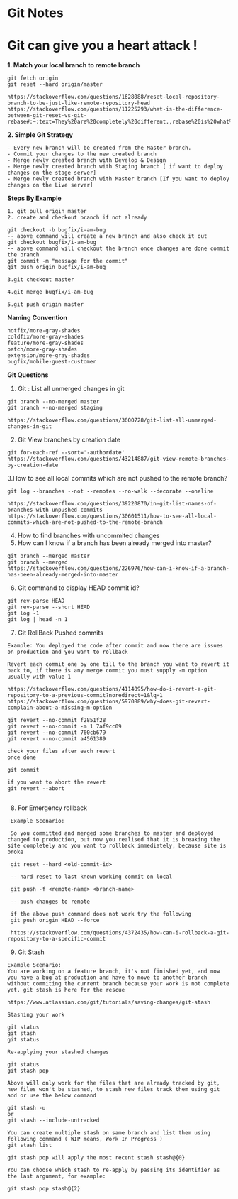 # Git Notes

# Git can give you a heart attack ! 

**1. Match your local branch to remote branch**

    git fetch origin
    git reset --hard origin/master

    https://stackoverflow.com/questions/1628088/reset-local-repository-branch-to-be-just-like-remote-repository-head
    https://stackoverflow.com/questions/11225293/what-is-the-difference-between-git-reset-vs-git-rebase#:~:text=They%20are%20completely%20different.,rebase%20is%20what%20you%20want.

**2. Simple Git Strategy** 

    - Every new branch will be created from the Master branch.
    - Commit your changes to the new created branch
    - Merge newly created branch with Develop & Design
    - Merge newly created branch with Staging branch [ if want to deploy changes on the stage server]
    - Merge newly created branch with Master branch [If you want to deploy changes on the Live server]
   
   **Steps By Example**
   
    1. git pull origin master       
    2. create and checkout branch if not already
    
    git checkout -b bugfix/i-am-bug
    -- above command will create a new branch and also check it out
    git checkout bugfix/i-am-bug
    -- above command will checkout the branch once changes are done commit the branch 
    git commit -m "message for the commit"    
    git push origin bugfix/i-am-bug
    
    3.git checkout master
    
    4.git merge bugfix/i-am-bug
    
    5.git push origin master

   **Naming Convention** 

    hotfix/more-gray-shades
    coldfix/more-gray-shades
    feature/more-gray-shades
    patch/more-gray-shades
    extension/more-gray-shades
    bugfix/mobile-guest-customer
    
   **Git Questions**
   
   1. Git : List all unmerged changes in git
   ```
   git branch --no-merged master
   git branch --no-merged staging

   https://stackoverflow.com/questions/3600728/git-list-all-unmerged-changes-in-git
   ```
   2. Git View branches by creation date
   ```
   git for-each-ref --sort='-authordate'
   https://stackoverflow.com/questions/43214887/git-view-remote-branches-by-creation-date   
   ```
   3.How to see all local commits which are not pushed to the remote branch?
   ```
   git log --branches --not --remotes --no-walk --decorate --oneline

   https://stackoverflow.com/questions/39220870/in-git-list-names-of-branches-with-unpushed-commits
   https://stackoverflow.com/questions/30601511/how-to-see-all-local-commits-which-are-not-pushed-to-the-remote-branch
   ```
   4. How to find branches with uncommited changes
   5. How can I know if a branch has been already merged into master?
   ```
   git branch --merged master
   git branch --merged
   https://stackoverflow.com/questions/226976/how-can-i-know-if-a-branch-has-been-already-merged-into-master
   ```
   6. Git command to display HEAD commit id?
   ```
   git rev-parse HEAD
   git rev-parse --short HEAD
   git log -1
   git log | head -n 1 
   
   ```
   7. Git RollBack Pushed commits
   ```
   Example: You deployed the code after commit and now there are issues on production and you want to rollback
   
   Revert each commit one by one till to the branch you want to revert it back to, if there is any merge commit you must supply -m option usually with value 1
   
   https://stackoverflow.com/questions/4114095/how-do-i-revert-a-git-repository-to-a-previous-commit?noredirect=1&lq=1
   https://stackoverflow.com/questions/5970889/why-does-git-revert-complain-about-a-missing-m-option
   
   git revert --no-commit f2851f28 
   git revert --no-commit -m 1 7af9cc09    
   git revert --no-commit 760cb679 
   git revert --no-commit a4561389
  
   check your files after each revert
   once done 
   
   git commit
   
   if you want to abort the revert
   git revert --abort

   
   ```
   8. For Emergency rollback
   
   ```
    Example Scenario: 

    So you committed and merged some branches to master and deployed changed to production, but now you realised that it is breaking the site completely and you want to rollback immediately, because site is broke

    git reset --hard <old-commit-id>

    -- hard reset to last known working commit on local

    git push -f <remote-name> <branch-name>

    -- push changes to remote

    if the above push command does not work try the following
    git push origin HEAD --force

    https://stackoverflow.com/questions/4372435/how-can-i-rollback-a-git-repository-to-a-specific-commit
   
   ```
   9. Git Stash
   
   ```
   Example Scenario:
   You are working on a feature branch, it's not finished yet, and now you have a bug at production and have to move to another branch without commiting the current branch because your work is not complete yet. git stash is here for the rescue 
   
   https://www.atlassian.com/git/tutorials/saving-changes/git-stash
   
   Stashing your work

   git status
   git stash
   git status
   
   Re-applying your stashed changes
   
   git status
   git stash pop
   
   Above will only work for the files that are already tracked by git, new files won't be stashed, to stash new files track them using git add or use the below command
   
   git stash -u
   or
   git stash --include-untracked
   
   You can create multiple stash on same branch and list them using following command ( WIP means, Work In Progress )
   git stash list  
   
   git stash pop will apply the most recent stash stash@{0}

   You can choose which stash to re-apply by passing its identifier as the last argument, for example:
   
   git stash pop stash@{2}
 
   
   ```
    
